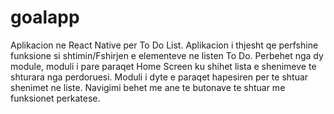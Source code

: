 # goalapp
Aplikacion ne React Native per To Do List.
Aplikacion i thjesht qe perfshine funksione si shtimin/Fshirjen e elementeve ne listen To Do.
Perbehet nga dy module, moduli i pare paraqet Home Screen ku shihet lista e shenimeve te shturara nga perdoruesi.
Moduli i dyte e paraqet hapesiren per te shtuar shenimet ne liste. 
Navigimi behet me ane te butonave te shtuar me funksionet perkatese.
